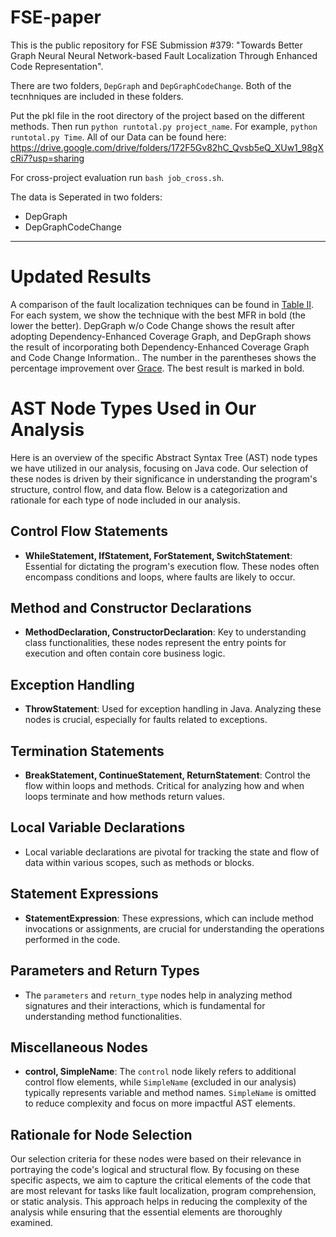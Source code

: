 # FSE-paper

This is the public repository for FSE Submission #379: "Towards Better Graph Neural Neural Network-based Fault Localization Through Enhanced Code Representation".

There are two folders, `DepGraph` and `DepGraphCodeChange`. Both of the tecnhniques are included in these folders. 

Put the pkl file in the root directory of the project based on the different methods. Then run `python runtotal.py project_name`. For example, `python runtotal.py Time`. 
All of our Data can be found here: https://drive.google.com/drive/folders/172F5Gv82hC_Qvsb5eQ_XUw1_98gXcRi7?usp=sharing

For cross-project evaluation run `bash job_cross.sh`.

The data is Seperated in two folders:
* DepGraph
* DepGraphCodeChange

---------------------------------------

# Updated Results
A comparison of the fault localization techniques can be found in [Table II](Results/Table2.pdf). For each system, we show the technique with the best MFR in bold (the lower the better). DepGraph w/o Code Change shows the result after adopting Dependency-Enhanced Coverage Graph, and DepGraph shows the result of incorporating both Dependency-Enhanced Coverage Graph and Code Change Information.. The number in the parentheses shows the percentage improvement over [Grace](https://dl.acm.org/doi/10.1145/3468264.3468580). The best result is marked in bold.

# AST Node Types Used in Our Analysis

Here is an overview of the specific Abstract Syntax Tree (AST) node types we have utilized in our analysis, focusing on Java code. Our selection of these nodes is driven by their significance in understanding the program's structure, control flow, and data flow. Below is a categorization and rationale for each type of node included in our analysis.

## Control Flow Statements
- **WhileStatement, IfStatement, ForStatement, SwitchStatement**: Essential for dictating the program's execution flow. These nodes often encompass conditions and loops, where faults are likely to occur.

## Method and Constructor Declarations
- **MethodDeclaration, ConstructorDeclaration**: Key to understanding class functionalities, these nodes represent the entry points for execution and often contain core business logic.

## Exception Handling
- **ThrowStatement**: Used for exception handling in Java. Analyzing these nodes is crucial, especially for faults related to exceptions.

## Termination Statements
- **BreakStatement, ContinueStatement, ReturnStatement**: Control the flow within loops and methods. Critical for analyzing how and when loops terminate and how methods return values.

## Local Variable Declarations
- Local variable declarations are pivotal for tracking the state and flow of data within various scopes, such as methods or blocks.

## Statement Expressions
- **StatementExpression**: These expressions, which can include method invocations or assignments, are crucial for understanding the operations performed in the code.

## Parameters and Return Types
- The `parameters` and `return_type` nodes help in analyzing method signatures and their interactions, which is fundamental for understanding method functionalities.

## Miscellaneous Nodes
- **control, SimpleName**: The `control` node likely refers to additional control flow elements, while `SimpleName` (excluded in our analysis) typically represents variable and method names. `SimpleName` is omitted to reduce complexity and focus on more impactful AST elements.

## Rationale for Node Selection
Our selection criteria for these nodes were based on their relevance in portraying the code's logical and structural flow. By focusing on these specific aspects, we aim to capture the critical elements of the code that are most relevant for tasks like fault localization, program comprehension, or static analysis. This approach helps in reducing the complexity of the analysis while ensuring that the essential elements are thoroughly examined.
